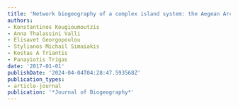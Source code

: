 ```yaml
---
title: 'Network biogeography of a complex island system: the Aegean Archipelago revisited'
authors:
- Konstantinos Kougioumoutzis
- Anna Thalassini Valli
- Elisavet Georgopoulou
- Stylianos Michail Simaiakis
- Kostas A Triantis
- Panayiotis Trigas
date: '2017-01-01'
publishDate: '2024-04-04T04:28:47.593568Z'
publication_types:
- article-journal
publication: '*Journal of Biogeography*'
---
```

